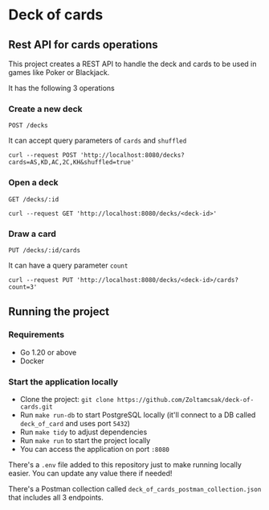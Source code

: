 # Deck of cards

## Rest API for cards operations

This project creates a REST API to handle the deck and cards to be used in 
games like Poker or Blackjack. 

It has the following 3 operations

### Create a new deck
`POST /decks`

It can accept query parameters of `cards` and `shuffled`

``
curl --request POST 'http://localhost:8080/decks?cards=AS,KD,AC,2C,KH&shuffled=true'
``

### Open a deck
`GET /decks/:id`

``
curl --request GET 'http://localhost:8080/decks/<deck-id>'
``

### Draw a card
`PUT /decks/:id/cards`

It can have a query parameter `count`

``
curl --request PUT 'http://localhost:8080/decks/<deck-id>/cards?count=3'
``

## Running the project

### Requirements
* Go 1.20 or above
* Docker

### Start the application locally
* Clone the project: `git clone https://github.com/Zoltamcsak/deck-of-cards.git`
* Run `make run-db` to start PostgreSQL locally (it'll connect to a DB called `deck_of_card` and uses port `5432`)
* Run `make tidy` to adjust dependencies
* Run `make run` to start the project locally
* You can access the application on port `:8080`

There's a `.env` file added to this repository just to make running locally easier. You can update any value there if needed!

There's a Postman collection called `deck_of_cards_postman_collection.json` that includes all 3 endpoints.


